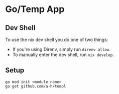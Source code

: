 # Go/Temp App

## Dev Shell

To use the nix dev shell you do one of two things:

- If you're using Direnv, simply run `direnv allow`.
- To manually enter the dev shell, run `nix develop`.

## Setup

```shell
go mod init <module name>
go get github.com/a-h/templ
```
